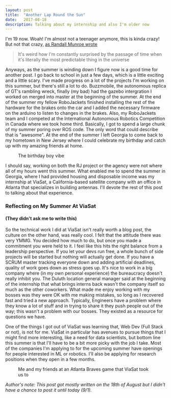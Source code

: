 ```yaml
---
layout: post
title:  "Another Lap Round the Sun"
date:   2017-08-18
description: Talking about my internship and also I'm older now
---
```


<p class="intro"><span class="dropcap">I</span>'m 19 now. Woah! I'm almost not a teenager anymore, this is kinda crazy! But not that crazy, <a href="https://xkcd.com/1477" target="_blank">as Randall Munroe wrote</a></p>

<blockquote>It's weird how I'm constantly surprised by the passage of time when it's literally the most predictable thing in the universe</blockquote>

Anyways, as the summer is winding down I figure now is a good time for another post. I go back to school in just a few days, which is a little exciting and a little scary. I've made progress on a lot of the projects I'm working on this summer, but there's still a lot to do. Buzzmobile, the autonomous replica of GT's rambling wreck, finally (my bad) had the gazebo intergration I worked on merged into master at the beginning of the summer. At the end of the summer my fellow RoboJackets finished installing the rest of the hardware for the brakes onto the car and I added the necessary firmware on the arduino to listen to changes in the brakes. Also, my RoboJackets team and I competed at the International Autonomous Robotics Competition in Canada where we took home third. Basically, I got to spend a large chunk of my summer poring over ROS code. The only word that could describe that is "awesome". At the end of the summer I left Georgia to come back to my hometown in New Jersey where I could celebrate my birthday and catch up with my amazing friends at home.
<figure>
    <img src="https://68.media.tumblr.com/6e7a145d2bdc2a91e69471fd40ff052c/tumblr_nu20neQX6e1tgdy3ho2_540.gif" alt=""> 
    <figcaption>The birthday boy vibe</figcaption>
</figure>
I should say, working on both the RJ project or the agency were not where all of my hours went this summer. What enabled me to spend the summer in Georgia, where I had provided housing and disposable income was my internship at ViaSat, a California-based satellite company with an office in Atlanta that specializes in building antennas. I'll devote the rest of this post to talking about that experience.


### Reflecting on My Summer At ViaSat ###

#### (They didn't ask me to write this) ####

So the technical work I did at ViaSat isn't really worth a blog post, the culture on the other hand, was really cool. I felt that the attitude there was very YMMG. You decided how much to do, but once you made a commitment you were held to it. I feel like this hits the right balance from a leadership perspective. If you let your devs run free, a whole bunch of side projects will be started but nothing will actually get done. If you have a SCRUM master tracking everyone down and adding artificial deadlines, quality of work goes down as stress goes up. It's nice to work in a big company where (in my own personal experience) the bureaucracy doesn't really inhibit you.
The Duluth location general manager said at the beginning of the internship that what brings interns back wasn't the company itself so much as the other coworkers. What made me enjoy working with my bosses was they were OK with me making mistakes, so long as I recovered fast and tried a new approach. Typically, Engineers have a problem where they know a lot of stuff and in trying to share it they push people out of the way; this wasn't a problem with our bosses. They existed as a resource for questions we have. 

One of the things I got out of ViaSat was learning that, Web Dev (Full Stack or not), is not for me. ViaSat in particular has avenues to pursue things that I might find more interesting, like a need for data scientists, but bottom line this summer is that I'll have to be a bit more picky with the job I take. Most of the companies I'm applying to for the upcoming summer have openings for people interested in ML or robotics. I'll also be applying for research positions when they open in a few months. 

<figure>
    <img src="{{ '/assets/img/snap.jpg' | prepend: site.baseurl }}" alt=""/>
    <figcaption> Me and my friends at an Atlanta Braves game that ViaSat took us to </figcaption>
</figure>

*Author's note: This post got mostly written on the 18th of August but I didn't have a chance to post it until today (9/1).* 

